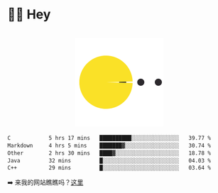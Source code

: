 
# 👋🏻 Hey
<div align="center">
	<br>
	<img src="https://raw.githubusercontent.com/Aniket965/Aniket965/master/pacman.svg?sanitize=true" width="200" height="200">
	<br>
</div>

<!--START_SECTION:waka-->

```txt
C            5 hrs 17 mins   ██████████░░░░░░░░░░░░░░░   39.77 %
Markdown     4 hrs 5 mins    ███████▓░░░░░░░░░░░░░░░░░   30.74 %
Other        2 hrs 30 mins   ████▓░░░░░░░░░░░░░░░░░░░░   18.78 %
Java         32 mins         █░░░░░░░░░░░░░░░░░░░░░░░░   04.03 %
C++          29 mins         █░░░░░░░░░░░░░░░░░░░░░░░░   03.64 %
```

<!--END_SECTION:waka-->

 ➡️  来我的网站瞧瞧吗？[这里](https://www.shaolongfei.com)
